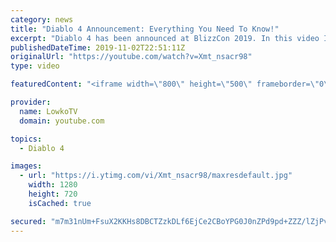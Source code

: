 ```yaml
---
category: news
title: "Diablo 4 Announcement: Everything You Need To Know!"
excerpt: "Diablo 4 has been announced at BlizzCon 2019. In this video I go over everything you need to know about this upcoming Blizzard Entertainment game."
publishedDateTime: 2019-11-02T22:51:11Z
originalUrl: "https://youtube.com/watch?v=Xmt_nsacr98"
type: video

featuredContent: "<iframe width=\"800\" height=\"500\" frameborder=\"0\" src=\"https://www.youtube.com/embed/Xmt_nsacr98\" allow=\"accelerometer; autoplay; encrypted-media; gyroscope; picture-in-picture\" allowfullscreen></iframe>"

provider:
  name: LowkoTV
  domain: youtube.com

topics:
  - Diablo 4

images:
  - url: "https://i.ytimg.com/vi/Xmt_nsacr98/maxresdefault.jpg"
    width: 1280
    height: 720
    isCached: true

secured: "m7m31nUm+FsuX2KKHs8DBCTZzkDLf6EjCe2CBoYPG0J0nZPd9pd+ZZZ/lZjPvJh2dtzzwgXoNttzMl9nbrnrPR88kEzVDkKYUsS4k7OJn2CmPzmWE6nol26+Mjr1dnZxCEAKUciwjaGTONcYdNAMuO6uIkQf7sq8y8mlhBbDdwsUnrvXh8tBfqBDy1Zzjk0Bavao9lE6wvlg0LMA9ZtPqiBfIzlqO0znjUhWi9OLNd935JZY7lqWBbrvrfjwZd8b7KMg0iFJTtjweMjOSGNFsnaCEXxPl9+2Az7YmicORgUg/BUs0A1HeImMlWn7K3Jlq+elYWPQ/cdfo8g+lqq62oh/Us5hi/953N6nnejYDmD95U2XRaG5cxCwvaZX7gkpftNufpdmoiMGzms3/5Nte2FCBm/zpT+mxJPiVp0c7cWgzaRw20AXVt6s6bwYx84s;SBoFZ2J22oVYf8B0hY4jgw=="
---
```


